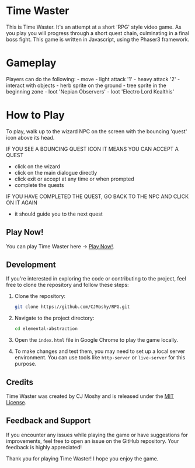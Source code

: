 # Time Waster

This is Time Waster. It's an attempt at a short 'RPG' style video game. As you play you will progress through a short quest chain, culminating in a final boss fight. This game is written in Javascript, using the Phaser3 framework.

# Gameplay

Players can do the following:
    - move
    - light attack '1'
    - heavy attack '2'
    - interact with objects
      - herb sprite on the ground
      - tree sprite in the beginning zone
      - loot 'Nepian Observers'
      - loot 'Electro Lord Kealthis'

# How to Play

To play, walk up to the wizard NPC on the screen with the bouncing 'quest' icon above its head.

IF YOU SEE A BOUNCING QUEST ICON IT MEANS YOU CAN ACCEPT A QUEST
  - click on the wizard
  - click on the main dialogue directly
  - click exit or accept at any time or when prompted
  - complete the quests
  
IF YOU HAVE COMPLETED THE QUEST, GO BACK TO THE NPC AND CLICK ON IT AGAIN
  - it should guide you to the next quest

## Play Now!

You can play Time Waster here -> [Play Now!](https://cjmoshy.github.io/Elemental-Abstraction/).

## Development

If you're interested in exploring the code or contributing to the project, feel free to clone the repository and follow these steps:

1. Clone the repository:

   ```bash
   git clone https://github.com/CJMoshy/RPG.git
   ```

2. Navigate to the project directory:

   ```bash
   cd elemental-abstraction
   ```

3. Open the `index.html` file in Google Chrome to play the game locally.

4. To make changes and test them, you may need to set up a local server environment. You can use tools like `http-server` or `live-server` for this purpose.

## Credits

Time Waster was created by CJ Moshy and is released under the [MIT License](https://github.com/CJMoshy/Elemental-Abstraction/blob/main/LISCENSE.md).

## Feedback and Support

If you encounter any issues while playing the game or have suggestions for improvements, feel free to open an issue on the GitHub repository. Your feedback is highly appreciated!

Thank you for playing Time Waster! I hope you enjoy the game.

